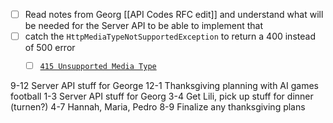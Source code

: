 
- [ ] Read notes from Georg [[API Codes RFC edit]] and understand what will be needed for the Server API to be able to implement that 
- [ ] catch the `HttpMediaTypeNotSupportedException` to return a 400 instead of 500 error 
	- [ ] [`415 Unsupported Media Type`](https://developer.mozilla.org/en-US/docs/Web/HTTP/Status/415)


9-12 Server API stuff for George
12-1 Thanksgiving planning with AI
	games
	football
1-3 Server API stuff for Georg
3-4 Get Lili, pick up stuff for dinner (turnen?)
4-7 Hannah, Maria, Pedro
8-9 Finalize any thanksgiving plans